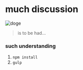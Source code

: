 # much discussion

![doge](http://cdn.meme.am/instances/55399723.jpg)

> is to be had...

### such understanding

1. `npm install`
2. `gulp`